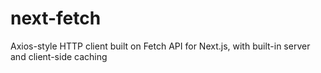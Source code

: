 # next-fetch
Axios-style HTTP client built on Fetch API for Next.js, with built-in server and client-side caching
